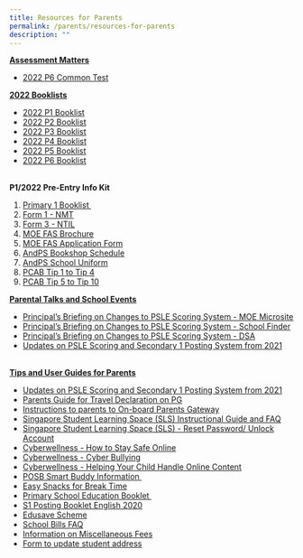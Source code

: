 ```yaml
---
title: Resources for Parents
permalink: /parents/resources-for-parents
description: ""
---
```

<p><strong><u>Assessment Matters<br /></u></strong></p>
<ul>
<li><a href="https://moe-andersonpri-staging.netlify.app/files/2022%20P6%20Class%20Tests.pdf" target="_blank" rel="noopener">2022 P6 Common Test</a></li>
</ul>
<p><strong><u>2022 Booklists</u></strong><strong><u><br /></u></strong></p>
<ul>
<li><a href="https://moe-andersonpri-staging.netlify.app/files/2022%20P1%20Booklist.pdf" target="_blank" rel="noopener">2022 P1 Booklist</a></li>
<li><a href="https://moe-andersonpri-staging.netlify.app/files/2022%20P2%20Booklist.pdf" target="_blank" rel="noopener">2022 P2 Booklist</a></li>
<li><a href="https://moe-andersonpri-staging.netlify.app/files/2022%20P3%20Booklist.pdf" target="_blank" rel="noopener">2022 P3 Booklist</a></li>
<li><a href="https://moe-andersonpri-staging.netlify.app/files/2022%20P4%20Booklist.pdf" target="_blank" rel="noopener">2022 P4 Booklist</a></li>
<li><a href="https://moe-andersonpri-staging.netlify.app/files/2022%20P5%20Booklist.pdf" target="_blank" rel="noopener">2022 P5 Booklist</a>&nbsp;</li>
<li><a href="https://moe-andersonpri-staging.netlify.app/files/2022%20P6%20Booklist.pdf" target="_blank" rel="noopener">2022 P6 Booklist</a></li>
</ul>
<p><strong><br />P1/2022 Pre-Entry Info Kit</strong></p>
<ol>
<li><a href="https://moe-andersonpri-staging.netlify.app/files/2022%20P1%20Booklist.pdf" target="_blank" rel="noopener">Primary 1 Booklist&nbsp;</a></li>
<li><a href="https://moe-andersonpri-staging.netlify.app/files/Form%201%20NMT.pdf" target="_blank" rel="noopener">Form 1 - NMT</a></li>
<li><a href="https://moe-andersonpri-staging.netlify.app/files/Form%201%20NTIL.pdf" target="_blank" rel="noopener">Form 3 - NTIL</a></li>
<li><a href="https://moe-andersonpri-staging.netlify.app/files/MOE%20Fas%20Brochure.pdf" target="_blank" rel="noopener">MOE FAS Brochure</a></li>
<li><a href="https://moe-andersonpri-staging.netlify.app/files/MOE%20Fas%20Application.pdf" target="_blank" rel="noopener">MOE FAS Application Form</a></li>
<li><a href="https://moe-andersonpri-staging.netlify.app/files/AndPS%202021%20Bookshop%20Schedule.pdf" target="_blank" rel="noopener">AndPS Bookshop Schedule</a></li>
<li><a href="https://moe-andersonpri-staging.netlify.app/files/AndPS%202021%20Uniform%20Sale%20Schedule.pdf" target="_blank" rel="noopener">AndPS School Uniform</a></li>
<li><a href="https://moe-andersonpri-staging.netlify.app/files/2021%20PCAB%20Tip%201%20-%20Tip%204.pdf" target="_blank" rel="noopener">PCAB Tip 1 to Tip 4</a></li>
<li><a href="https://moe-andersonpri-staging.netlify.app/files/2021%20PCAB%20Tip%205%20-%20Tip%2010.pdf" target="_blank" rel="noopener">PCAB Tip 5 to Tip 10</a></li>
</ol>
<p><strong><u>Parental Talks and School Events</u></strong></p>
<ul>
<li><a href="https://www.moe.gov.sg/microsites/psle-fsbb/index.html" target="_blank" rel="noopener">Principal&rsquo;s Briefing on Changes to PSLE Scoring System - MOE Microsite</a></li>
<li><a href="https://www.moe.gov.sg/schoolfinder" target="_blank" rel="noopener">Principal&rsquo;s Briefing on Changes to PSLE Scoring System - School Finder</a></li>
<li><a href="https://www.moe.gov.sg/secondary/dsa" target="_blank" rel="noopener">Principal&rsquo;s Briefing on Changes to PSLE Scoring System - DSA</a></li>
<li><a href="https://moe-andersonpri-staging.netlify.app/files/New%20AL%20Infographic.pdf" target="_blank" rel="noopener">Updates on PSLE Scoring and Secondary 1 Posting System from 2021</a>&nbsp;</li>
</ul>
<p><br /><strong><u>Tips and User Guides for Parents</u></strong></p>
<ul>
<li><a href="https://moe-andersonpri-staging.netlify.app/files/New%20AL%20Infographic.pdf" target="_blank" rel="noopener">Updates on PSLE Scoring and Secondary 1 Posting System from 2021</a></li>
<li><a href="https://moe-andersonpri-staging.netlify.app/files/Parents%20Guide%20for%20Travel%20Declaration%20on%20PG.pdf" target="_blank" rel="noopener">Parents Guide for Travel Declaration on PG</a></li>
<li><a href="https://moe-andersonpri-staging.netlify.app/files/Instructions%20to%20parents%20to%20On-board%20Parents%20Gateway.pdf" target="_blank" rel="noopener">Instructions to parents to On-board Parents Gateway</a></li>
<li><a href="https://moe-andersonpri-staging.netlify.app/files/Student%20Annexes%20(Instructions%20and%20FAQs%20updated%2029%20Mar).pdf" target="_blank" rel="noopener">Singapore Student Learning Space (SLS) Instructional Guide and FAQ</a></li>
<li><a href="https://moe-andersonpri-staging.netlify.app/files/SLS%20Familiarisation%20Exercise%202019%20(For%20Students)%20-%20website.pdf" target="_blank" rel="noopener">Singapore Student Learning Space (SLS) - Reset Password/ Unlock Account</a></li>
<li><a href="https://moe-andersonpri-staging.netlify.app/files/Cyberwellness%20Tip%20Sheet%20for%20Parents%20T4%202017.pdf" target="_blank" rel="noopener">Cyberwellness - How to Stay Safe Online</a></li>
<li><a href="https://moe-andersonpri-staging.netlify.app/files/Tip%20Sheet%20on%20Cyber%20Bullying2.pdf" target="_blank" rel="noopener">Cyberwellness - Cyber Bullying</a></li>
<li><a href="https://moe-andersonpri-staging.netlify.app/files/3B)%202018%20T2%20Parents%20Tip%20Sheet.pdf" target="_blank" rel="noopener">Cyberwellness - Helping Your Child Handle Online Content</a></li>
<li><a href="https://moe-andersonpri-staging.netlify.app/files/POSB%20Smart%20Buddy.pdf" target="_blank" rel="noopener">POSB Smart Buddy Information&nbsp;</a></li>
<li><a href="https://moe-andersonpri-staging.netlify.app/easy-snacks-for-break-time" target="_blank" rel="noopener">Easy Snacks for Break Time</a></li>
<li><a href="https://moe-andersonpri-staging.netlify.app/files/primary-school-education-booklet_compressed.pdf">Primary School Education Booklet&nbsp;</a></li>
<li><a href="https://moe-andersonpri-staging.netlify.app/files/S1-Posting-Booklet-English-2020_compressed.pdf" target="_blank" rel="noopener">S1 Posting Booklet English 2020</a>&nbsp;</li>
<li><a href="https://www.moe.gov.sg/education/edusave" target="_blank" rel="noopener">Edusave Scheme</a></li>
<li><a href="https://moe-andersonpri-staging.netlify.app/files/School%20Bill%20FAQ.pdf" target="_blank" rel="noopener">School Bills FAQ</a></li>
<li><a href="https://moe-andersonpri-staging.netlify.app/files/Information%20on%20Miscellaneous%20Fees.pdf" target="_blank" rel="noopener">Information on Miscellaneous Fees</a></li>
<li><a href="https://moe-andersonpri-staging.netlify.app/files/Address%20Update%20Form.pdf" target="_blank" rel="noopener">Form to update student address</a></li>
</ul>
